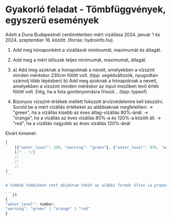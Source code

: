 # Gyakorló feladat - Tömbfüggvények, egyszerű események

Adott a Duna Budapestnél centiméterben mért vízállása 2024. január 1 és 2024. szeptember 16. között. (forrás: hydroinfo.hu).

1. Add meg hónaponként a vízállások minimumát, maximumát és átlagát.

2. Add meg a mért időszak teljes minimumát, maximumát, átlagát.

3. a) Add meg azoknak a hónapoknak a neveit, amelyekben a vízszint minden méréskor 230cm fölött volt. (tipp: segédváltozók, nyugodtan számolj több lépésben)
   b) Add meg azoknak a hónapoknak a neveit, amelyekben a vízszint minden méréskor az input mezőben levő érték fölött volt.
   Elég, ha a lista gombnyomásra frissül... (tipp: typeof)

4. Bizonyos vízszint-értékek mellett fokozott árvízvédelemre kell készülni.
   Sorold be a mért vízállás értékeket az alábbiaknak megfelelően:
   -> "green", ha a vízállás kisebb az éves átlag-vízállás 80%-ánál.
   -> "orange", ha a vízállás az éves vízállás 80%-a és 120%-a között áll.
   -> "red", ha a vízállás nagyobb az éves vízállás 120%-ánál

Elvárt kimenet:

````js
[
    [{"water_level": 199, "warning": "green"}, {"water_level": 876, "warning":  "red"}/*, ...*/],
    [/*...*/]
    // .
    // .
    // .
]
```

A tömbök tömbjében vett objektum tehát az alábbi formát öltse (a property-k nevére figyelj!!):

```js
{
"water_level": number,
"warning": "green" | "orange" | "red"
}
````
